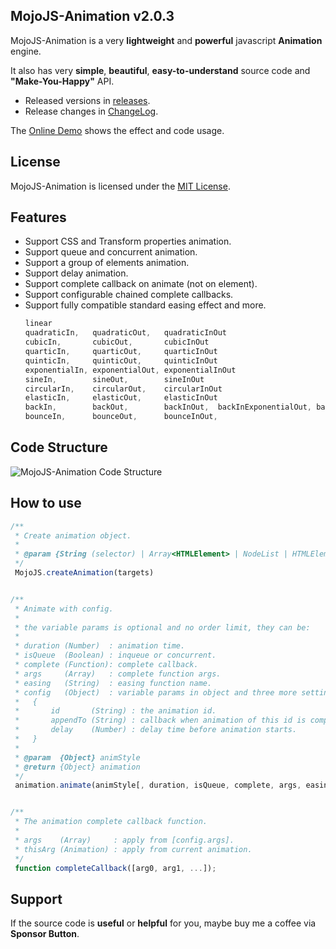 ## MojoJS-Animation v2.0.3

MojoJS-Animation is a very **lightweight** and **powerful** javascript **Animation** engine. 

It also has very **simple**, **beautiful**, **easy-to-understand** source code and **"Make-You-Happy"** API.

* Released versions in [releases](https://github.com/scottcgi/MojoJS-Animation/releases).
* Release changes in [ChangeLog](https://github.com/scottcgi/MojoJS-Animation/blob/master/ChangeLog.md).

The [Online Demo](https://scottcgi.github.io/MojoJS-Animation/demo/animation-demo.html) shows the effect and code usage.

## License

MojoJS-Animation is licensed under the [MIT License](https://github.com/scottcgi/MojoJS-Animation/blob/master/LICENSE "MojoJS-Animation Under MIT License").

## Features

* Support CSS and Transform properties animation.
* Support queue and concurrent animation.
* Support a group of elements animation.
* Support delay animation.
* Support complete callback on animate (not on element).
* Support configurable chained complete callbacks.
* Support fully compatible standard easing effect and more.
  ```js
  linear
  quadraticIn,   quadraticOut,   quadraticInOut
  cubicIn,       cubicOut,       cubicInOut
  quarticIn,     quarticOut,     quarticInOut
  quinticIn,     quinticOut,     quinticInOut
  exponentialIn, exponentialOut, exponentialInOut
  sineIn,        sineOut,        sineInOut
  circularIn,    circularOut,    circularInOut
  elasticIn,     elasticOut,     elasticInOut
  backIn,        backOut,        backInOut,  backInExponentialOut, backInElasticOut
  bounceIn,      bounceOut,      bounceInOut,
  ```

## Code Structure
![MojoJS-Animation Code Structure](https://github.com/scottcgi/MojoJS-Animation/raw/master/demo/code-structure.png "MojoJS-Animation Code Structure")


## How to use

  ```js
  /**
   * Create animation object.
   *
   * @param {String (selector) | Array<HTMLElement> | NodeList | HTMLElement} targets
   */
   MojoJS.createAnimation(targets)
 
 
  /**
   * Animate with config.
   *
   * the variable params is optional and no order limit, they can be:
   * 
   * duration (Number)  : animation time.
   * isQueue  (Boolean) : inqueue or concurrent.                       
   * complete (Function): complete callback.                       
   * args     (Array)   : complete function args.
   * easing   (String)  : easing function name.
   * config   (Object)  : variable params in object and three more settings:
   *   {
   *       id       (String) : the animation id.
   *       appendTo (String) : callback when animation of this id is completed.
   *       delay    (Number) : delay time before animation starts.
   *   }  
   * 
   * @param  {Object} animStyle 
   * @return {Object} animation
   */
   animation.animate(animStyle[, duration, isQueue, complete, args, easing, config]);


  /**
   * The animation complete callback function.
   *
   * args    (Array)     : apply from [config.args].
   * thisArg (Animation) : apply from current animation.
   */
   function completeCallback([arg0, arg1, ...]);
  ```

## Support

If the source code is **useful** or **helpful** for you, maybe buy me a coffee via **Sponsor Button**.
